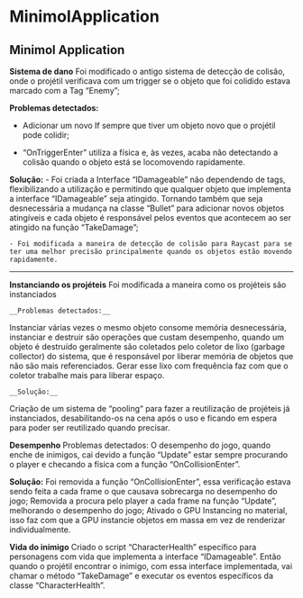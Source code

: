 # MinimolApplication
Minimol Application
---
__Sistema de dano__
Foi modificado o antigo sistema de detecção de colisão, onde o projétil verificava com um trigger se o objeto que foi colidido estava marcado com a Tag “Enemy”;

__Problemas detectados:__
 - Adicionar um novo If sempre que tiver um objeto novo que o projétil pode colidir;

- “OnTriggerEnter” utiliza a física e, às vezes, acaba não detectando a colisão quando o objeto está se locomovendo rapidamente.

__Solução:__
 	- Foi criada a Interface “IDamageable” não dependendo de tags, flexibilizando a utilização e permitindo que qualquer objeto que implementa a interface “IDamageable” seja atingido. Tornando também que seja desnecessária a mudança na classe “Bullet” para adicionar novos objetos atingíveis e cada objeto é responsável pelos eventos que acontecem ao ser atingido na função “TakeDamage”;

    - Foi modificada a maneira de detecção de colisão para Raycast para se ter uma melhor precisão principalmente quando os objetos estão movendo rapidamente.
---
__Instanciando os projéteis__
Foi modificada a maneira como os projéteis são instanciados
	
	__Problemas detectados:__
Instanciar várias vezes o mesmo objeto consome memória desnecessária, instanciar e destruir são operações que custam desempenho, quando um objeto é destruído geralmente são coletados pelo coletor de lixo (garbage collector) do sistema, que é responsável por liberar memória de objetos que não são mais referenciados. Gerar esse lixo com frequência faz com que o coletor trabalhe mais para liberar espaço.

	__Solução:__
Criação de um sistema de “pooling“ para fazer a reutilização de projéteis já instanciados, desabilitando-os na cena após o uso e ficando em espera para poder ser reutilizado quando precisar.


__Desempenho__
Problemas detectados:
O desempenho do jogo, quando enche de inimigos, cai devido a função “Update” estar sempre procurando o player e checando a física com a função “OnCollisionEnter”.

__Solução:__
Foi removida a função “OnCollisionEnter”, essa verificação estava sendo feita a cada frame o que causava sobrecarga no desempenho do jogo;
Removida a procura pelo player a cada frame na função “Update”, melhorando o desempenho do jogo;
Ativado o GPU Instancing no material, isso faz com que a GPU instancie objetos em massa em vez de renderizar individualmente. 

__Vida do inimigo__
Criado o script “CharacterHealth” específico para personagens com vida que implementa a interface “IDamageable”. Então quando o projétil encontrar o inimigo, com essa interface implementada, vai chamar o método “TakeDamage” e executar os eventos específicos da classe “CharacterHealth”.

